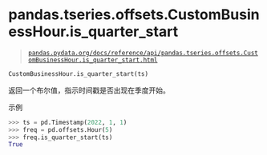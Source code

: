 # pandas.tseries.offsets.CustomBusinessHour.is_quarter_start

> [`pandas.pydata.org/docs/reference/api/pandas.tseries.offsets.CustomBusinessHour.is_quarter_start.html`](https://pandas.pydata.org/docs/reference/api/pandas.tseries.offsets.CustomBusinessHour.is_quarter_start.html)

```py
CustomBusinessHour.is_quarter_start(ts)
```

返回一个布尔值，指示时间戳是否出现在季度开始。

示例

```py
>>> ts = pd.Timestamp(2022, 1, 1)
>>> freq = pd.offsets.Hour(5)
>>> freq.is_quarter_start(ts)
True 
```
